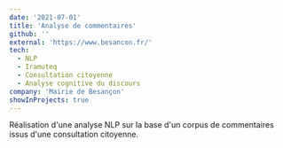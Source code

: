 ```yaml
---
date: '2021-07-01'
title: 'Analyse de commentaires'
github: ''
external: 'https://www.besancon.fr/'
tech:
  - NLP
  - Iramuteq
  - Consultation citoyenne
  - Analyse cognitive du discours
company: 'Mairie de Besançon'
showInProjects: true
---
```


Réalisation d'une analyse NLP sur la base d'un corpus de commentaires issus d'une consultation citoyenne.
